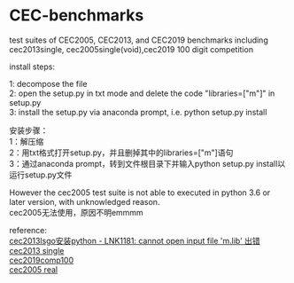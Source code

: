 # CEC-benchmarks
test suites of CEC2005, CEC2013, and CEC2019 benchmarks
including cec2013single, cec2005single(void),cec2019 100 digit competition

install steps:             
      
1: decompose the file      
2: open the setup.py in txt mode and delete the code "libraries=["m"]" in setup.py     
3: install the setup.py via anaconda prompt, i.e. python setup.py install          

   
安装步骤：       
1：解压缩     
2：用txt格式打开setup.py，并且删掉其中的libraries=["m"]语句     
3：通过anaconda prompt，转到文件根目录下并输入python setup.py install以运行setup.py文件       
 
   However the cec2005 test suite is not able to executed in python 3.6 or later version, with unknowledged reason.         
   cec2005无法使用，原因不明emmmm       
   
reference:           
[cec2013lsgo安装python - LNK1181: cannot open input file 'm.lib' 出错](https://www.pianshen.com/article/3016871169/)      
[cec2013 single](https://github.com/Naeemeh146/CEC2013python)         
[cec2019comp100](https://github.com/dmolina/cec2019comp100digit)         
[cec2005 real](https://github.com/dmolina/cec2005real)      
    
              
                  
